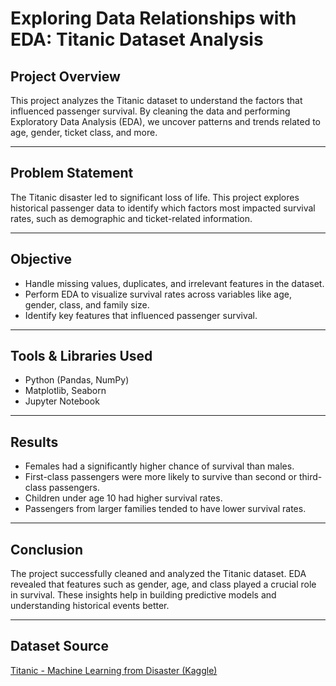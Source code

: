 #  Exploring Data Relationships with EDA: Titanic Dataset Analysis
##  Project Overview
This project analyzes the Titanic dataset to understand the factors that influenced passenger survival. By cleaning the data and performing Exploratory Data Analysis (EDA), we uncover patterns and trends related to age, gender, ticket class, and more.

---

##  Problem Statement
The Titanic disaster led to significant loss of life. This project explores historical passenger data to identify which factors most impacted survival rates, such as demographic and ticket-related information.

---

##  Objective
- Handle missing values, duplicates, and irrelevant features in the dataset.
- Perform EDA to visualize survival rates across variables like age, gender, class, and family size.
- Identify key features that influenced passenger survival.

---

## Tools & Libraries Used
- Python (Pandas, NumPy)
- Matplotlib, Seaborn
- Jupyter Notebook

---

##  Results
- Females had a significantly higher chance of survival than males.
- First-class passengers were more likely to survive than second or third-class passengers.
- Children under age 10 had higher survival rates.
- Passengers from larger families tended to have lower survival rates.

---

##  Conclusion
The project successfully cleaned and analyzed the Titanic dataset. EDA revealed that features such as gender, age, and class played a crucial role in survival. These insights help in building predictive models and understanding historical events better.


---

## Dataset Source
[Titanic - Machine Learning from Disaster (Kaggle)](https://www.kaggle.com/competitions/titanic)

